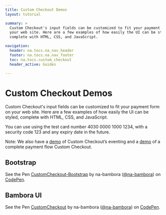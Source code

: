 ```yaml
---
title: Custom Checkout Demos
layout: tutorial

summary: >
  Custom Checkout's input fields can be customized to fit your payment form on 
  your web site. Here are a few examples of how easily the UI can be styled, 
  complete with HTML, CSS, and JavaScript.

navigation:
  header: na.tocs.na_nav_header
  footer: na.tocs.na_nav_footer
  toc: na.tocs.custom_checkout
  header_active: Guides

---
```




# Custom Checkout Demos

Custom Checkout's input fields can be customized to fit your payment form on your web site. Here are a few examples of how easily the UI can be styled, complete with HTML, CSS, and JavaScript.

You can use using the test card number 4030 0000 1000 1234, with a security code 123 and any expiry date in the future.

Note: We also have a [demo](https://libs.na.bambora.com/customcheckout/1.0.0/demo.html?source=production) of Custom Checkout’s eventing and a [demo](https://demo.na.bambora.com) of a complete payment flow Custom Checkout.

## Bootstrap

<div style="margin-bottom:24px;">
<p data-height="177" data-theme-id="light" data-slug-hash="OgbOKP" data-default-tab="result" data-user="na-bambora" data-embed-version="2" data-pen-title="CustomCheckout-Bootstrap" class="codepen">See the Pen <a href="https://codepen.io/na-bambora/pen/OgbOKP/">CustomCheckout-Bootstrap</a> by na-bambora (<a href="https://codepen.io/na-bambora">@na-bambora</a>) on <a href="https://codepen.io">CodePen</a>.</p>
<script async src="https://production-assets.codepen.io/assets/embed/ei.js"></script>
</div>

## Bambora UI

<div style="margin-bottom:24px;">
<p data-height="395" data-theme-id="light" data-slug-hash="LLRMRo" data-default-tab="result" data-user="na-bambora" data-embed-version="2" data-pen-title="CustomCheckout" class="codepen">See the Pen <a href="https://codepen.io/na-bambora/pen/LLRMRo/">CustomCheckout</a> by na-bambora (<a href="https://codepen.io/na-bambora">@na-bambora</a>) on <a href="https://codepen.io">CodePen</a>.</p>
<script async src="https://production-assets.codepen.io/assets/embed/ei.js"></script>
</div>
